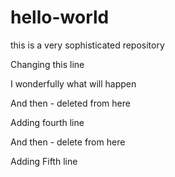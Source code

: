 # hello-world
this is a very sophisticated repository

Changing this line


I wonderfully what will happen <removed>

And then - deleted from here

Adding fourth line


And then - delete from here

Adding Fifth line
